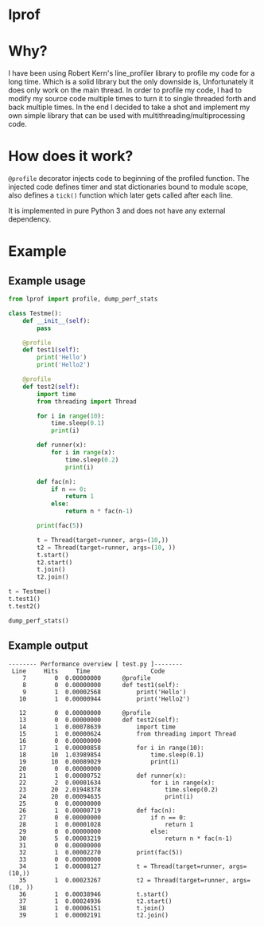# lprof

# Why?
I have been using Robert Kern's line_profiler library to profile my code for a long time. Which is a solid library but the only downside is, Unfortunately it does only work on the main thread. In order to profile my code, I had to modify my source code multiple times to turn it to single threaded forth and back multiple times. In the end I decided to take a shot and implement my own simple library that can be used with multithreading/multiprocessing code.

# How does it work?
`@profile` decorator injects code to beginning of the profiled function. The injected code defines timer and stat dictionaries bound to module scope, also defines a `tick()` function which later gets called after each line.

It is implemented in pure Python 3 and does not have any external dependency.

# Example
## Example usage
```python
from lprof import profile, dump_perf_stats

class Testme():
    def __init__(self):
        pass

    @profile
    def test1(self):
        print('Hello')
        print('Hello2')

    @profile
    def test2(self):
        import time
        from threading import Thread

        for i in range(10):
            time.sleep(0.1)
            print(i)

        def runner(x):
            for i in range(x):
                time.sleep(0.2)
                print(i)

        def fac(n):
            if n == 0:
                return 1
            else:
                return n * fac(n-1)

        print(fac(5))

        t = Thread(target=runner, args=(10,))
        t2 = Thread(target=runner, args=(10, ))
        t.start()
        t2.start()
        t.join()
        t2.join()

t = Testme()
t.test1()
t.test2()

dump_perf_stats()
```

## Example output
```
-------- Performance overview [ test.py ]--------
 Line     Hits     Time                 Code
    7 	     0	0.00000000	    @profile
    8 	     0	0.00000000	    def test1(self):
    9 	     1 	0.00002568 	        print('Hello')
   10 	     1 	0.00000944 	        print('Hello2')

   12 	     0	0.00000000	    @profile
   13 	     0	0.00000000	    def test2(self):
   14 	     1 	0.00078639 	        import time
   15 	     1 	0.00000624 	        from threading import Thread
   16 	     0	0.00000000
   17 	     1 	0.00000858 	        for i in range(10):
   18 	    10 	1.03989854 	            time.sleep(0.1)
   19 	    10 	0.00089029 	            print(i)
   20 	     0	0.00000000
   21 	     1 	0.00000752 	        def runner(x):
   22 	     2 	0.00001634 	            for i in range(x):
   23 	    20 	2.01948378 	                time.sleep(0.2)
   24 	    20 	0.00094635 	                print(i)
   25 	     0	0.00000000
   26 	     1 	0.00000719 	        def fac(n):
   27 	     0	0.00000000	            if n == 0:
   28 	     1 	0.00001028 	                return 1
   29 	     0	0.00000000	            else:
   30 	     5 	0.00003219 	                return n * fac(n-1)
   31 	     0	0.00000000
   32 	     1 	0.00002270 	        print(fac(5))
   33 	     0	0.00000000
   34 	     1 	0.00008127 	        t = Thread(target=runner, args=(10,))
   35 	     1 	0.00023267 	        t2 = Thread(target=runner, args=(10, ))
   36 	     1 	0.00038946 	        t.start()
   37 	     1 	0.00024936 	        t2.start()
   38 	     1 	0.00006151 	        t.join()
   39 	     1 	0.00002191 	        t2.join()
```
